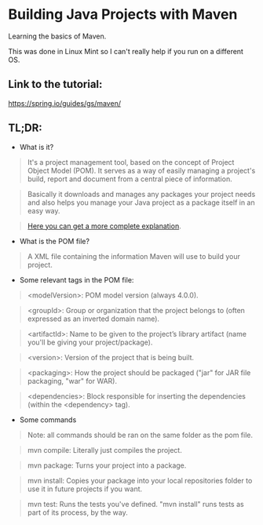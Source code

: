# Building Java Projects with Maven
Learning the basics of Maven.

This was done in Linux Mint so I can't really help if you run on a different OS.

## Link to the tutorial:
https://spring.io/guides/gs/maven/

## TL;DR:
- What is it?
> It's a project management tool, based on the concept of Project Object Model (POM). It serves as a way of easily managing a project's build, report and document from a central piece of information.

> Basically it downloads and manages any packages your project needs and also helps you manage your Java project as a package itself in an easy way.

> [Here you can get a more complete explanation](https://www.geeksforgeeks.org/introduction-apache-maven-build-automation-tool-java-projects/).

- What is the POM file?
> A XML file containing the information Maven will use to build your project.

- Some relevant tags in the POM file:
> \<modelVersion\>: POM model version (always 4.0.0).

> \<groupId\>: Group or organization that the project belongs to (often expressed as an inverted domain name).

> \<artifactId\>: Name to be given to the project’s library artifact (name you'll be giving your project/package).

> \<version\>: Version of the project that is being built.

> \<packaging\>: How the project should be packaged ("jar" for JAR file packaging, "war" for WAR).

> \<dependencies\>: Block responsible for inserting the dependencies (within the \<dependency\> tag).

- Some commands
> Note: all commands should be ran on the same folder as the pom file.

> mvn compile: Literally just compiles the project.

> mvn package: Turns your project into a package.

> mvn install: Copies your package into your local repositories folder to use it in future projects if you want.

> mvn test: Runs the tests you've defined. "mvn install" runs tests as part of its process, by the way.
